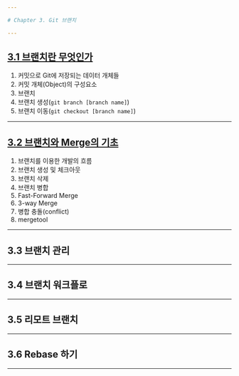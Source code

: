 ```yaml
---

# Chapter 3. Git 브랜치

---
```


## <a href="3.1 브랜치란 무엇인가.md" target="_blank">3.1 브랜치란 무엇인가</a>
1) 커밋으로 Git에 저장되는 데이터 개체들
2) 커밋 개체(Object)의 구성요소
3) 브랜치
4) 브랜치 생성(`git branch [branch name]`)
5) 브랜치 이동(`git checkout [branch name]`)

---

## <a href="3.2 브랜치와 Merge의 기초.md" target="_blank">3.2 브랜치와 Merge의 기초</a>
1) 브랜치를 이용한 개발의 흐름
2) 브랜치 생성 및 체크아웃
3) 브랜치 삭제
4) 브랜치 병합
5) Fast-Forward Merge
6) 3-way Merge
7) 병합 충돌(conflict)
8) mergetool

---

## 3.3 브랜치 관리

---


## 3.4 브랜치 워크플로

---

## 3.5 리모트 브랜치

---

## 3.6 Rebase 하기

---
